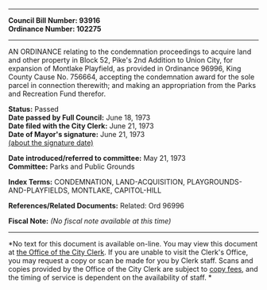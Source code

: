 * * * * *  
  
**Council Bill Number: [](#h0)[](#h2)93916**   
**Ordinance Number: 102275**  
  
* * * * *  
  
AN ORDINANCE relating to the condemnation proceedings to acquire land and other property in Block 52, Pike's 2nd Addition to Union City, for expansion of Montlake Playfield, as provided in Ordinance 96996, King County Cause No. 756664, accepting the condemnation award for the sole parcel in connection therewith; and making an appropriation from the Parks and Recreation Fund therefor.  
  
**Status:** Passed   
**Date passed by Full Council:** June 18, 1973   
**Date filed with the City Clerk:** June 21, 1973   
**Date of Mayor's signature:** June 21, 1973   
[(about the signature date)](/~public/approvaldate.htm)   
  
  
**Date introduced/referred to committee:** May 21, 1973   
**Committee:** Parks and Public Grounds   
  
**Index Terms:** CONDEMNATION, LAND-ACQUISITION, PLAYGROUNDS-AND-PLAYFIELDS, MONTLAKE, CAPITOL-HILL  
  
**References/Related Documents:** Related: Ord 96996  
  
**Fiscal Note:** *(No fiscal note available at this time)*  
  
* * * * *  
  
*No text for this document is available on-line. You may view this document at [the Office of the City Clerk](http://www.seattle.gov/leg/clerk/contactUs.htm). If you are unable to visit the Clerk's Office, you may request a copy or scan be made for you by Clerk staff. Scans and copies provided by the Office of the City Clerk are subject to [copy fees](http://clerk.seattle.gov/~public/clerkfees.htm), and the timing of service is dependent on the availability of staff. *  
  
  
